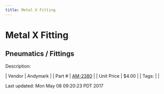 ```yaml
---
title: Metal X Fitting
---
```


# Metal X Fitting
## Pneumatics / Fittings
Description: 	 

| Vendor | Andymark | 
| Part # | [AM-2380](http://www.andymark.com/) | 
| Unit Price | $4.00 | 
| Tags: |  | 

Last updated: Mon May 08 09:20:23 PDT 2017